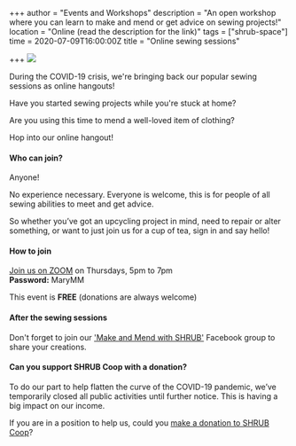 +++
author = "Events and Workshops"
description = "An open workshop where you can learn to make and mend or get advice on sewing projects!"
location = "Online (read the description for the link)"
tags = ["shrub-space"]
time = 2020-07-09T16:00:00Z
title = "Online sewing sessions"

+++
![](https://res.cloudinary.com/shrub-co-op/image/upload/v1587733631/shrubcoop.org/media/sewing_sessions_FB_event_banner_2_t0gofg.png)

During the COVID-19 crisis, we're bringing back our popular sewing sessions as online hangouts!

Have you started sewing projects while you're stuck at home?

Are you using this time to mend a well-loved item of clothing?

Hop into our online hangout!

#### Who can join?

Anyone!

No experience necessary. Everyone is welcome, this is for people of all sewing abilities to meet and get advice.

So whether you’ve got an upcycling project in mind, need to repair or alter something, or want to just join us for a cup of tea, sign in and say hello!

#### How to join

[Join us on ZOOM](https://zoom.us/j/9731735824) on Thursdays, 5pm to 7pm  
**Password:** MaryMM

This event is **FREE** (donations are always welcome)

#### After the sewing sessions

Don't forget to join our ['Make and Mend with SHRUB'](https://www.facebook.com/groups/236741857323915) Facebook group to share your creations.

#### Can you support SHRUB Coop with a donation?

To do our part to help flatten the curve of the COVID-19 pandemic, we’ve temporarily closed all public activities until further notice. This is having a big impact on our income.

If you are in a position to help us, could you [make a donation to SHRUB Coop](https://www.shrubcoop.org/donate/)?